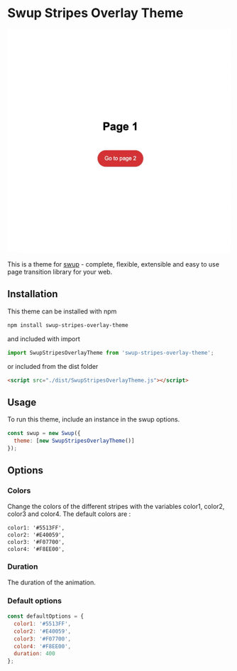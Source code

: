 # Swup Stripes Overlay Theme

<p align="center">
  <img alt="Theme overview" src="demo.gif" />
</p>

This is a theme for [swup](https://swup.js.org/) - complete, flexible, extensible and easy to use page transition library for your web.

## Installation

This theme can be installed with npm

```bash
npm install swup-stripes-overlay-theme
```

and included with import

```javascript
import SwupStripesOverlayTheme from 'swup-stripes-overlay-theme';
```

or included from the dist folder

```html
<script src="./dist/SwupStripesOverlayTheme.js"></script>
```

## Usage

To run this theme, include an instance in the swup options.

```javascript
const swup = new Swup({
  theme: [new SwupStripesOverlayTheme()]
});
```

## Options

### Colors

Change the colors of the different stripes with the variables color1, color2, color3 and color4.
The default colors are :

```
color1: '#5513FF',
color2: '#E40059',
color3: '#F07700',
color4: '#F8EE00',
```

### Duration

The duration of the animation.

### Default options

```javascript
const defaultOptions = {
  color1: '#5513FF',
  color2: '#E40059',
  color3: '#F07700',
  color4: '#F8EE00',
  duration: 400
};
```
